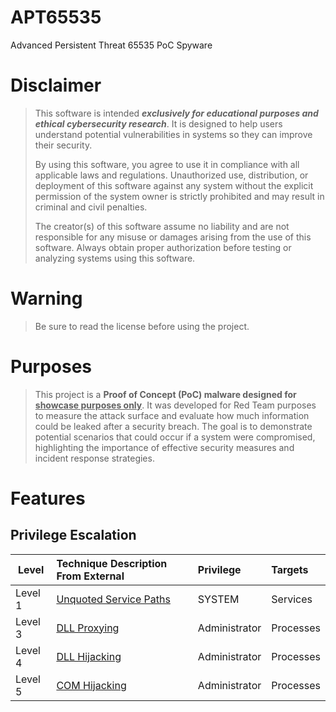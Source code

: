 # APT65535
Advanced Persistent Threat 65535 PoC Spyware

# Disclaimer
> This software is intended ***exclusively for educational purposes and ethical cybersecurity research***. It is designed to help users understand potential vulnerabilities in systems so they can improve their security.
>
> By using this software, you agree to use it in compliance with all applicable laws and regulations. Unauthorized use, distribution, or deployment of this software against any system without the explicit permission of the system owner is strictly prohibited and may result in criminal and civil penalties.
>
> The creator(s) of this software assume no liability and are not responsible for any misuse or damages arising from the use of this software. Always obtain proper authorization before testing or analyzing systems using this software.

# Warning
> Be sure to read the license before using the project.

# Purposes
> This project is a **Proof of Concept (PoC) malware designed for <ins>showcase purposes only</ins>**. It was developed for Red Team purposes to measure the attack surface and evaluate how much information could be leaked after a security breach. The goal is to demonstrate potential scenarios that could occur if a system were compromised, highlighting the importance of effective security measures and incident response strategies.

# Features
## Privilege Escalation
| Level                      | Technique Description From External                                                                                                     | Privilege                  | Targets                                 |
|----------------------------|:----------------------------------------------------------------------------------------------------------------------------------------|:---------------------------|:----------------------------------------|
| Level 1                    | [Unquoted Service Paths](https://www.ired.team/offensive-security/privilege-escalation/unquoted-service-paths)                          | SYSTEM                     |                                Services |
| Level 3                    | [DLL Proxying](https://www.ired.team/offensive-security/persistence/dll-proxying-for-persistence)                                       | Administrator              |                               Processes |
| Level 4                    | [DLL Hijacking](https://www.ired.team/offensive-security/privilege-escalation/t1038-dll-hijacking)                                      | Administrator              |                               Processes |
| Level 5                    | [COM Hijacking](https://www.ired.team/offensive-security/privilege-escalation/t1038-dll-hijacking)                                      | Administrator              |                               Processes |
